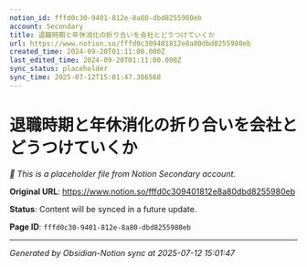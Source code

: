 ```yaml
---
notion_id: fffd0c30-9401-812e-8a80-dbd8255980eb
account: Secondary
title: 退職時期と年休消化の折り合いを会社とどうつけていくか
url: https://www.notion.so/fffd0c309401812e8a80dbd8255980eb
created_time: 2024-09-20T01:11:00.000Z
last_edited_time: 2024-09-20T01:11:00.000Z
sync_status: placeholder
sync_time: 2025-07-12T15:01:47.386568
---
```


# 退職時期と年休消化の折り合いを会社とどうつけていくか

*🔄 This is a placeholder file from Notion Secondary account.*

**Original URL**: https://www.notion.so/fffd0c309401812e8a80dbd8255980eb

**Status**: Content will be synced in a future update.

**Page ID**: `fffd0c30-9401-812e-8a80-dbd8255980eb`

---

*Generated by Obsidian-Notion sync at 2025-07-12 15:01:47*
